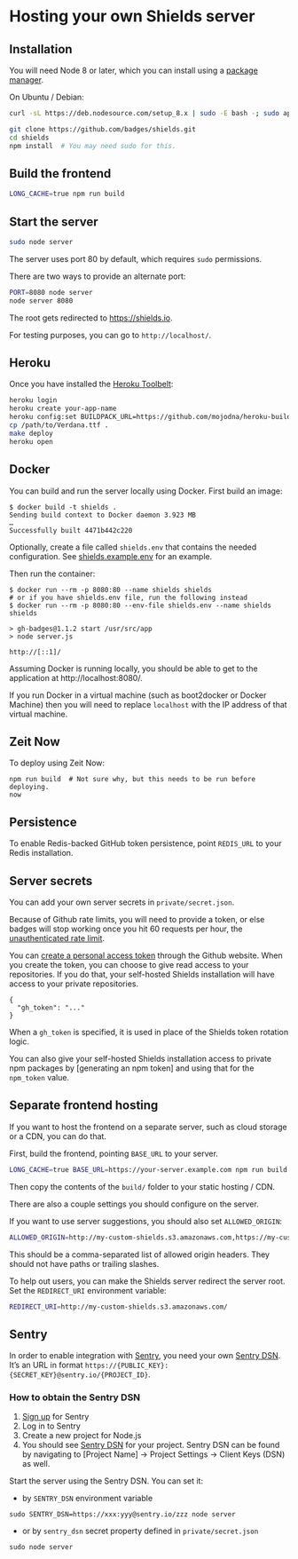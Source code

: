 Hosting your own Shields server
===============================

Installation
------------

You will need Node 8 or later, which you can install using a
[package manager][].

On Ubuntu / Debian:

```sh
curl -sL https://deb.nodesource.com/setup_8.x | sudo -E bash -; sudo apt-get install -y nodejs
```

```sh
git clone https://github.com/badges/shields.git
cd shields
npm install  # You may need sudo for this.
```

[package manager]: https://nodejs.org/en/download/package-manager/


Build the frontend
------------------

```sh
LONG_CACHE=true npm run build
```


Start the server
----------------

```sh
sudo node server
```

The server uses port 80 by default, which requires `sudo` permissions.

There are two ways to provide an alternate port:

```sh
PORT=8080 node server
node server 8080
```

The root gets redirected to https://shields.io.

For testing purposes, you can go to `http://localhost/`.


Heroku
------

Once you have installed the [Heroku Toolbelt][]:

```bash
heroku login
heroku create your-app-name
heroku config:set BUILDPACK_URL=https://github.com/mojodna/heroku-buildpack-multi.git#build-env
cp /path/to/Verdana.ttf .
make deploy
heroku open
```

[Heroku Toolbelt]: https://toolbelt.heroku.com/


Docker
------

You can build and run the server locally using Docker. First build an image:

```console
$ docker build -t shields .
Sending build context to Docker daemon 3.923 MB
…
Successfully built 4471b442c220
```

Optionally, create a file called `shields.env` that contains the needed
configuration. See [shields.example.env][shields.example.env] for an example.

Then run the container:

```console
$ docker run --rm -p 8080:80 --name shields shields
# or if you have shields.env file, run the following instead
$ docker run --rm -p 8080:80 --env-file shields.env --name shields shields

> gh-badges@1.1.2 start /usr/src/app
> node server.js

http://[::1]/
```

Assuming Docker is running locally, you should be able to get to the
application at http://localhost:8080/.

If you run Docker in a virtual machine (such as boot2docker or Docker Machine)
then you will need to replace `localhost` with the IP address of that virtual
machine.

[shields.example.env]: ../shields.example.env


Zeit Now
--------

To deploy using Zeit Now:

```console
npm run build  # Not sure why, but this needs to be run before deploying.
now
```

## Persistence

To enable Redis-backed GitHub token persistence, point `REDIS_URL` to your
Redis installation.

Server secrets
--------------

You can add your own server secrets in `private/secret.json`.

Because of Github rate limits, you will need to provide a token, or else badges
will stop working once you hit 60 requests per hour, the
[unauthenticated rate limit][github rate limit].

You can [create a personal access token][personal access tokens] through the
Github website. When you create the token, you can choose to give read access
to your repositories. If you do that, your self-hosted Shields installation
will have access to your private repositories.

```
{
  "gh_token": "..."
}
```

When a `gh_token` is specified, it is used in place of the Shields token
rotation logic.

You can also give your self-hosted Shields installation access to private npm
packages by [generating an npm token] and using that for the `npm_token` value.

[github rate limit]: https://developer.github.com/v3/#rate-limiting
[personal access tokens]: https://github.com/settings/tokens

Separate frontend hosting
-------------------------

If you want to host the frontend on a separate server, such as cloud storage
or a CDN, you can do that.

First, build the frontend, pointing `BASE_URL` to your server.

```sh
LONG_CACHE=true BASE_URL=https://your-server.example.com npm run build
```

Then copy the contents of the `build/` folder to your static hosting / CDN.

There are also a couple settings you should configure on the server.

If you want to use server suggestions, you should also set `ALLOWED_ORIGIN`:

```sh
ALLOWED_ORIGIN=http://my-custom-shields.s3.amazonaws.com,https://my-custom-shields.s3.amazonaws.com
```

This should be a comma-separated list of allowed origin headers. They should
not have paths or trailing slashes.

To help out users, you can make the Shields server redirect the server root.
Set the `REDIRECT_URI` environment variable:

```sh
REDIRECT_URI=http://my-custom-shields.s3.amazonaws.com/
```

Sentry
------

In order to enable integration with [Sentry](https://sentry.io), you need your own [Sentry DSN](https://docs.sentry.io/quickstart/#configure-the-dsn). It’s an URL in format `https://{PUBLIC_KEY}:{SECRET_KEY}@sentry.io/{PROJECT_ID}`.

### How to obtain the Sentry DSN

1. [Sign up](https://sentry.io/pricing/) for Sentry
2. Log in to Sentry
3. Create a new project for Node.js
4. You should see [Sentry DSN](https://docs.sentry.io/quickstart/#configure-the-dsn) for your project. Sentry DSN can be found by navigating to \[Project Name] -> Project Settings -> Client Keys (DSN) as well.

Start the server using the Sentry DSN. You can set it:
- by `SENTRY_DSN` environment variable
```
sudo SENTRY_DSN=https://xxx:yyy@sentry.io/zzz node server
```

- or by `sentry_dsn` secret property defined in `private/secret.json`
```
sudo node server
```
